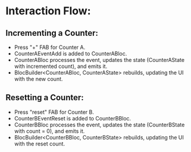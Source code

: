 # Interaction Flow:
## Incrementing a Counter:

- Press "+" FAB for Counter A.
- CounterAEventAdd is added to CounterABloc.
- CounterABloc processes the event, updates the state (CounterAState with incremented count), and emits it.
- BlocBuilder<CounterABloc, CounterAState> rebuilds, updating the UI with the new count.

## Resetting a Counter:

- Press "reset" FAB for Counter B.
- CounterBEventReset is added to CounterBBloc.
- CounterBBloc processes the event, updates the state (CounterBState with count = 0), and emits it.
- BlocBuilder<CounterBBloc, CounterBState> rebuilds, updating the UI with the reset count.
